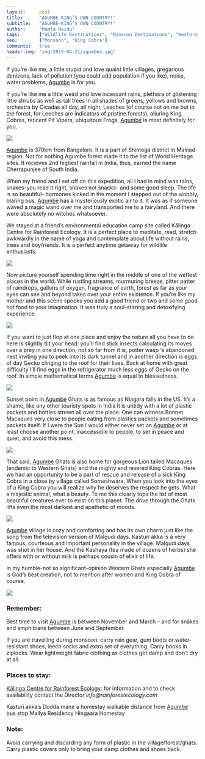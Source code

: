 ```yaml
---
layout:     post
title:      "AGUMBE-KING’S OWN COUNTRY!"
subtitle:   "AGUMBE-KING’S OWN COUNTRY!"
author:     "Mamta Naidu"
tags:       ["Wildlife Destinations", "Monsoon Destinations", "Western Ghats", "Reptiles", "King Cobra", "Agumbe"]
seo:		["Monsoon", "King Cobra"]
comments:   true
header-img: "img/2015-04-21/agumbe4.jpg"
---
```


<p>
If you’re like me, a little stupid and love quaint little villages, gregarious denizens, lack of pollution (you could add population if you like), noise, water problems,  <a href="http://www.wilderhood.com/destination/Agumbe" target="_blank">Agumbe</a> is for you.
</p>

<p>
If you’re like me a little weird and love incessant rains, plethora of glistening little shrubs as well as tall trees in all shades of greens, yellows and browns, orchestra by Cicadas all day, all night, Leeches (of course not on me but in the forest, for Leeches are indicators of pristine forests), alluring King Cobras, reticent Pit Vipers, ubiquitous Frogs, <a href="http://www.wilderhood.com/destination/Agumbe" target="_blank">Agumbe</a> is most definitely for you.
</p>

<img src="{{ site.baseurl }}/img/2015-04-21/agumbe1.jpg">

<p>
<a href="http://www.wilderhood.com/destination/Agumbe" target="_blank">Agumbe</a> is 370km from Bangalore. It is a part of Shimoga district in Malnad region. Not for nothing Agumbe forest made it to the list of World Heritage sites. It receives 2nd highest rainfall in India, thus, earned the name Cherrapunjee of South India.
</p>

<p>
When my friend and I set off on this expedition, all I had in mind was rains, snakes-you read it right, snakes not snacks- and some good sleep. The life is so beautiful- hormones kicked in the moment I stepped out of the wobbly, blaring bus. <a href="http://www.wilderhood.com/destination/Agumbe" target="_blank">Agumbe</a> has a mysteriously exotic air to it. It was as if someone waved a magic wand over me and transported me to a fairyland. And there were absolutely no witches whatsoever.
</p>

<p>
We stayed at a friend’s environmental education camp site called Kālinga Centre for Rainforest Ecology. It is a perfect place to meditate, read, stretch awkwardly in the name of yoga and contemplate about life without rains, trees and boyfriends. It is a perfect anytime getaway for wildlife enthusiasts.
</p>

<img src="{{ site.baseurl }}/img/2015-04-21/agumbe2.jpg">

<p>
Now picture yourself spending time right in the middle of one of the wettest places in the world. While rustling streams, murmuring breeze, pitter patter of raindrops, gallons of oxygen, fragrance of earth, forest as far as your eyes can see and beyond takes over your entire existence. If you’re like my mother and this scene spooks you add a good friend or two and some good hot food to your imagination. It was truly a soul-stirring and detoxifying experience.
</p>

<img src="{{ site.baseurl }}/img/2015-04-21/agumbe3.jpg">

<p>
If you want to just flop at one place and enjoy the nature all you have to do here is slightly tilt your head: you’ll find stick insects calculating its moves over a prey in one direction, not so far from it is, potter wasp ‘s abandoned nest inviting you to peek into its dark tunnel and in another direction is eggs of day Gecko clinging to the roof for their lives. Back at home with great difficulty I’ll find eggs in the refrigerator much less eggs of Gecko on the roof. In simple mathematical terms <a href="http://www.wilderhood.com/destination/Agumbe">Agumbe</a> is equal to blessedness.
</p>


<img src="{{ site.baseurl }}/img/2015-04-21/agumbe4.jpg">

<p>
Sunset point in <a href="http://www.wilderhood.com/destination/Agumbe" target="_blank">Agumbe</a> Ghats is as famous as Niagara falls in the US. It’s a shame, like any other touristy spots in India it is untidy with a lot of plastic packets and bottles strewn all over the place. One can witness Bonnet Macaques very close to people eating from plastics packets and sometimes packets itself. If I were the Sun I would either never set on <a href="http://www.wilderhood.com/destination/Agumbe">Agumbe</a> or at least choose another point, inaccessible to people, to set in peace and quiet, and avoid this mess.
</p>

<img src="{{ site.baseurl }}/img/2015-04-21/agumbe5.jpg">

<p>
That said, <a href="http://www.wilderhood.com/destination/Agumbe" target="_blank">Agumbe</a> Ghats is also home for gorgeous Lion tailed Macaques (endemic to Western Ghats) and the mighty and revered King Cobras. Here we had an opportunity to be a part of rescue and release of a sick King Cobra in a close by village called Someshwara. When you look into the eyes of a King Cobra you will realize why he deserves the respect he gets. What a majestic animal, what a beauty. To me this clearly tops the list of most beautiful creatures ever to exist on this planet. The drive through the Ghats lifts even the most darkest and apathetic of moods.
</p>

<img src="{{ site.baseurl }}/img/2015-04-21/agumbe6.jpg">

<p>
<a href="http://www.wilderhood.com/destination/Agumbe">Agumbe</a> village is cozy and comforting and has its own charm just like the song from the television version of Malgudi days. Kasturi akka is a very famous, courteous and important personality in the village. Malgudi days was shot in her house. And the Kashaya (tea made of dozens of herbs) she offers with or without milk is perhaps cousin of elixir of life.
</p>

<p>
In my humble-not so significant-opinion Western Ghats especially <a href="http://www.wilderhood.com/destination/Agumbe" target="_blank">Agumbe</a> is God’s best creation, not to mention after women and King Cobra of course.
</p>

<img src="{{ site.baseurl }}/img/2015-04-21/agumbe7.jpg">

<p>
<h3>Remember:</h3>
</p>

<p>
Best time to visit <a href="http://www.wilderhood.com/destination/Agumbe" target="_blank">Agumbe</a> is between November and March – and for snakes and amphibians between June and September.
</p>

<p>
If you are travelling during monsoon: carry rain gear, gum boots or water-resistant shoes, leech socks and extra set of everything. Carry books in ziplocks. Wear lightweight fabric clothing as clothes get damp and don’t dry at all.
</p>

<p>
<h3>Places to stay:</h3>
</p>

<p>
<a href="http://www.wilderhood.com/accommodation/Kalinga%20Centre%20for%20Rainforest%20Ecology" target="_blank">Kālinga Centre for Rainforest Ecology</a>: for information and to check availability contact the Director <em>info@rainforestecology.com</em>
</p>

<p>
Kasturi akka’s Dodda mane a homestay walkable distance from <a href="http://www.wilderhood.com/destination/Agumbe" target="_blank">Agumbe</a> bus stop
Mallya Residency
Hingaara Homestay
</p>

<h3>Note:</h3> 
<p>
Avoid carrying and discarding any form of plastic in the village/forest/ghats. Carry plastic covers only to bring your damp clothes and shoes back.
</p>

